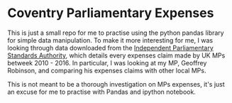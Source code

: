 # Coventry Parliamentary Expenses

This is just a small repo for me to practise using the python pandas library for simple data manipulation. To make it more interesting for me, I was looking through data downloaded from the [Independent Parliamentary Standards Authority](http://parliamentarystandards.org.uk), which details every expenses claim made by UK MPs betweek 2010 - 2016. In particular, I was looking at my MP, Geoffrey Robinson, and comparing his expenses claims with other local MPs. 

This is not meant to be a thorough investigation on MPs expenses, it's just an excuse for me to practise with Pandas and ipython notebook.
